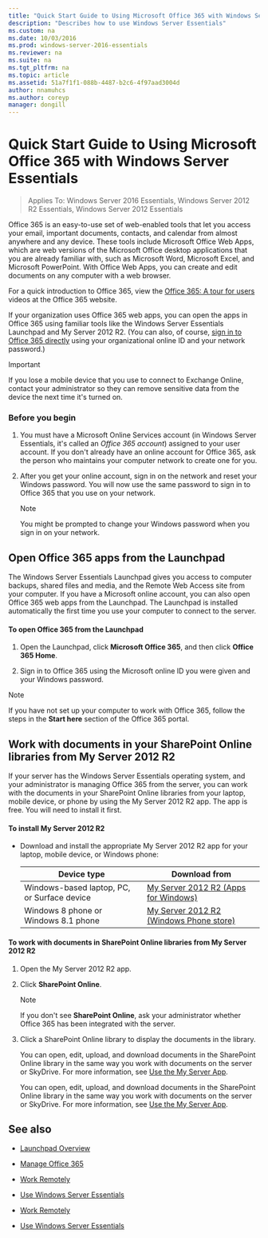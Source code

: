 ```yaml
---
title: "Quick Start Guide to Using Microsoft Office 365 with Windows Server Essentials"
description: "Describes how to use Windows Server Essentials"
ms.custom: na
ms.date: 10/03/2016
ms.prod: windows-server-2016-essentials
ms.reviewer: na
ms.suite: na
ms.tgt_pltfrm: na
ms.topic: article
ms.assetid: 51a7f1f1-088b-4487-b2c6-4f97aad3004d
author: nnamuhcs
ms.author: coreyp
manager: dongill
---
```


# Quick Start Guide to Using Microsoft Office 365 with Windows Server Essentials

>Applies To: Windows Server 2016 Essentials, Windows Server 2012 R2 Essentials, Windows Server 2012 Essentials

 Office 365 is an easy-to-use set of web-enabled tools that let you access your email, important documents, contacts, and calendar from almost anywhere and any device. These tools include Microsoft Office Web Apps, which are web versions of the Microsoft Office desktop applications that you are already familiar with, such as Microsoft Word, Microsoft Excel, and Microsoft PowerPoint. With Office Web Apps, you can create and edit documents on any computer with a web browser.  
  
 For a quick introduction to  Office 365, view the [Office 365: A tour for users](https://onlinehelp.microsoft.com/office365-smallbusinesses/hh534379.aspx) videos at the  Office 365 website.  
  
 If your organization uses  Office 365 web apps, you can open the apps in  Office 365 using familiar tools like the  Windows Server Essentials Launchpad and My Server 2012 R2. (You can also, of course, [sign in to Office 365 directly](https://login.microsoftonline.com/login.srf?wa=wsignin1.0&rpsnv=2&ct=1384059583&rver=6.1.6206.0&wp=MBI_KEY&wreply=https:%2F%2Fwww.outlook.com%2Fowa%2F&id=260563&whr=students.tamuk.edu&CBCXT=out) using your organizational online ID and your network password.)  
  
> [!IMPORTANT]
>  If you lose a mobile device that you use to connect to Exchange Online, contact your administrator so they can remove sensitive data from the device the next time it's turned on.  
  
### Before you begin  
  
1.  You must have a Microsoft Online Services account (in  Windows Server Essentials, it's called an *Office 365 account*) assigned to your user account. If you don't already have an online account for  Office 365, ask the person who maintains your computer network to create one for you.  
  
2.  After you get your online account, sign in on the network and reset your Windows password. You will now use the same password to sign in to  Office 365 that you use on your network.  
  
    > [!NOTE]
    >  You might be prompted to change your Windows password when you sign in on your network.  
  
## Open Office 365 apps from the Launchpad  
 The  Windows Server Essentials Launchpad gives you access to computer backups, shared files and media, and the Remote Web Access site from your computer. If you have a Microsoft online account, you can also open  Office 365 web apps from the Launchpad. The Launchpad is installed automatically the first time you use your computer to connect to the server.  
  
#### To open Office 365 from the Launchpad  
  
1.  Open the Launchpad, click **Microsoft Office 365**, and then click **Office 365 Home**.  
  
2.  Sign in to  Office 365 using the Microsoft online ID you were given and your Windows password.  
  
> [!NOTE]
>  If you have not set up your computer to work with  Office 365, follow the steps in the **Start here** section of the  Office 365 portal.  
  
## Work with documents in your SharePoint Online libraries from My Server 2012 R2  
 If your server has the  Windows Server Essentials operating system, and your administrator is managing  Office 365 from the server, you can work with the documents in your SharePoint Online libraries from your laptop, mobile device, or phone by using the My Server 2012 R2 app. The app is free. You will need to install it first.  
  
#### To install My Server 2012 R2  
  
-   Download and install the appropriate My Server 2012 R2 app for your laptop, mobile device, or Windows phone:  
  
    |Device type|Download from|  
    |-----------------|-------------------|  
    |Windows-based laptop, PC, or Surface device|[My Server 2012 R2 (Apps for Windows)](https://apps.microsoft.com/windows/app/my-server-2012-r2/67e86695-bda3-4f32-96c4-2e20e56f1cf3)|  
    | Windows 8 phone or  Windows 8.1 phone|[My Server 2012 R2 (Windows Phone store)](http://www.windowsphone.com/store/app/my-server-2012-r2/44f596b5-0477-4096-b96e-ddd6ef64ad6b)|  
  
#### To work with documents in SharePoint Online libraries from My Server 2012 R2  
  
1.  Open the My Server 2012 R2 app.  
  
2.  Click **SharePoint Online**.  
  
    > [!NOTE]
    >  If you don't see **SharePoint Online**, ask your administrator whether  Office 365 has been integrated with the server.  
  
3.  Click a SharePoint Online library to display the documents in the library.  
  

     You can open, edit, upload, and download documents in the SharePoint Online library in the same way you work with documents on the server or SkyDrive. For more information, see [Use the My Server App](Use-the-My-Server-App-to-Connect-to-Windows-Server-Essentials.md).  

     You can open, edit, upload, and download documents in the SharePoint Online library in the same way you work with documents on the server or SkyDrive. For more information, see [Use the My Server App](../use/Use-the-My-Server-App-to-Connect-to-Windows-Server-Essentials.md).  

  
## See also  
  
-   [Launchpad Overview](../manage/Overview-of-the-Launchpad-in-Windows-Server-Essentials.md)  
  
-   [Manage Office 365](../manage/Manage-Office-365-in-Windows-Server-Essentials.md)  
  

-   [Work Remotely](Work-Remotely-in-Windows-Server-Essentials.md)  
  
-   [Use Windows Server Essentials](Use-Windows-Server-Essentials.md)

-   [Work Remotely](../use/Work-Remotely-in-Windows-Server-Essentials.md)  
  
-   [Use Windows Server Essentials](../use/Use-Windows-Server-Essentials.md)

